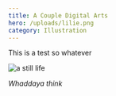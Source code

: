 ```yaml
---
title: A Couple Digital Arts
hero: /uploads/lilie.png
category: Illustration
---
```

This is a test so whatever

![a still life](/uploads/floorerererer.jpg "A still life")

*Whaddaya think*
